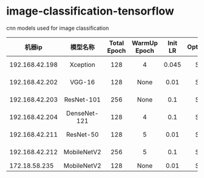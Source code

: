 # image-classification-tensorflow
cnn models used for image classification


|  机器ip   | 模型名称  |  Total Epoch   | WarmUp Epoch  |  Init LR   | Optimizer  |  Eval Stat/Epoch |
|  ----  | :----:  |  :----:  | :----:  |  :----:  | :----:  |  :----:  |
| 192.168.42.198 | Xception | 128 | 4 | 0.045 | SGD | 0.36162 / 8 |
| 192.168.42.202 | VGG-16 | 128 | None | 0.01 | SGD | 0.5999 / 16 |
| 192.168.42.203 | ResNet-101 | 256 | None | 0.1 | SGD | 0.23991 / 16 |
| 192.168.42.204 | DenseNet-121 | 128 | 4 | 0.1 | SGD | 0.55873 / 28 |
| 192.168.42.211 | ResNet-50 | 128 | 5 | 0.01 | SGD | 0.6555 / 96 |
| 192.168.42.212 | MobileNetV2 | 256 | 5 | 0.1 | SGD | 0.43519 / 40 |
| 172.18.58.235 | MobileNetV2 | 128 | None | 0.01 | SGD | 0.61 / 36 |